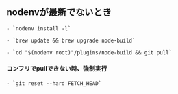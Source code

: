 ## nodenvが最新でないとき 

    - `nodenv install -l`

    - `brew update && brew upgrade node-build`

    - `cd "$(nodenv root)"/plugins/node-build && git pull`

#### コンフリでpullできない時、強制実行
    - `git reset --hard FETCH_HEAD`